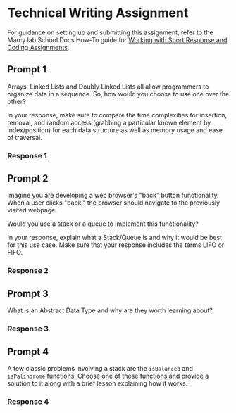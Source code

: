 # Technical Writing Assignment

For guidance on setting up and submitting this assignment, refer to the Marcy lab School Docs How-To guide for [Working with Short Response and Coding Assignments](https://marcylabschool.gitbook.io/marcy-lab-school-docs/fullstack-curriculum/how-tos/working-with-assignments#how-to-work-on-assignments).

## Prompt 1

Arrays, Linked Lists and Doubly Linked Lists all allow programmers to organize data in a sequence. So, how would you choose to use one over the other?

In your response, make sure to compare the time complexities for insertion, removal, and random access (grabbing a particular known element by index/position) for each data structure as well as memory usage and ease of traversal.

### Response 1


## Prompt 2

Imagine you are developing a web browser's "back" button functionality. When a user clicks "back," the browser should navigate to the previously visited webpage. 

Would you use a stack or a queue to implement this functionality? 

In your response, explain what a Stack/Queue is and why it would be best for this use case. Make sure that your response includes the terms LIFO or FIFO.

### Response 2

## Prompt 3

What is an Abstract Data Type and why are they worth learning about?

### Response 3

## Prompt 4

A few classic problems involving a stack are the `isBalanced` and `isPalindrome` functions. Choose one of these functions and provide a solution to it along with a brief lesson explaining how it works. 

### Response 4



